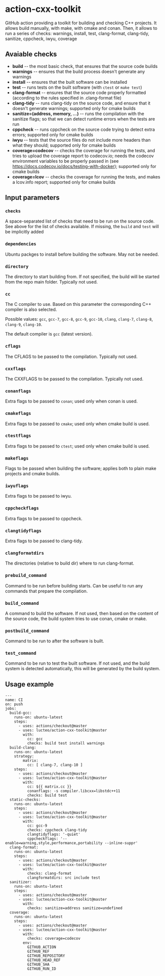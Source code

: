 # action-cxx-toolkit

GitHub action providing a toolkit for building and checking C++ projects. It allows build manually, with make, with cmake and conan. Then, it allows to run a series of checks: warnings, install, test, clang-format, clang-tidy, sanitize, cppcheck, iwyu, coverage

## Avaiable checks

* **build** -- the most basic check, that ensures that the source code builds
* **warnings** -- ensures that the build process doesn't generate any warnings
* **install** -- ensures that the built software can be installed
* **test** -- runs tests on the built software (with `ctest` or `make test`)
* **clang-format** -- ensures that the source code properly formatted (according to the rules specified in .clang-format file)
* **clang-tidy** -- runs clang-tidy on the source code, and ensure that it doesn't generate warnings; supported only for cmake builds
* **sanitize=(address, memory, ...)** -- runs the compilation with the sanitize flags; so that we can detect runtime errors when the tests are run
* **cppcheck** -- runs cppcheck on the source code trying to detect extra errors; supported only for cmake builds
* **iwyu** -- tests that the source files do not include more headers than what they should; supported only for cmake builds
* **coverage=codecov** -- checks the coverage for running the tests, and tries to upload the coverage report to codecov.io; needs the codecov environment variables to be properly passed in (see https://docs.codecov.io/docs/testing-with-docker); supported only for cmake builds
* **coverage=lcov** -- checks the coverage for running the tests, and makes a lcov.info report; supported only for cmake builds

## Input parameters

### `checks`

A space-separated list of checks that need to be run on the source code. See above for the list of checks available. If missing, the `build` and `test` will be implicitly added

### `dependencies`
Ubuntu packges to install before building the software. May not be needed.

### `directory`
The directory to start building from. If not specified, the build will be started from the repo main folder. Typically not used.

### `cc`
The C compiler to use. Based on this parameter the corresponding C++ compiler is also selected.

Possible values: `gcc`, `gcc-7`, `gcc-8`, `gcc-9`, `gcc-10`, `clang`, `clang-7`, `clang-8`, `clang-9`, `clang-10`.

The default compiler is `gcc` (latest version).

### `cflags`
The CFLAGS to be passed to the compilation. Typically not used.

### `cxxflags`
The CXXFLAGS to be passed to the compilation. Typically not used.

### `conanflags`
Extra flags to be passed to `conan`; used only when conan is used.

### `cmakeflags`
Extra flags to be passed to `cmake`; used only when cmake build is used.

### `ctestflags`
Extra flags to be passed to `ctest`; used only when cmake build is used.

### `makeflags`
Flags to be passed when building the software; applies both to plain make projects and cmake builds.

### `iwyuflags`
Extra flags to be passed to iwyu.

### `cppcheckflags`
Extra flags to be passed to cppcheck.

### `clangtidyflags`
Extra flags to be passed to clang-tidy.

### `clangformatdirs`
The directories (relative to build dir) where to run clang-format.

### `prebuild_command`
Command to be run before building starts. Can be useful to run any commands that prepare the compilation.

### `build_command`
A command to build the software. If not used, then based on the content of the source code, the build system tries to use conan, cmake or make.

### `postbuild_command`
Command to be run to after the software is built.

### `test_command`
Command to be run to test the built software. If not used, and the build system is detected automatically, this will be generated by the build system.


## Usage example

```
---
name: CI
on: push
jobs:
  build-gcc:
    runs-on: ubuntu-latest
    steps:
      - uses: actions/checkout@master
      - uses: lucteo/action-cxx-toolkit@master
        with:
          cc: gcc
          checks: build test install warnings
  build-clang:
    runs-on: ubuntu-latest
    strategy:
        matrix:
          cc: [ clang-7, clang-10 ]
    steps:
      - uses: actions/checkout@master
      - uses: lucteo/action-cxx-toolkit@master
        with:
          cc: ${{ matrix.cc }}
          conanflags: -s compiler.libcxx=libstdc++11
          checks: build test
  static-checks:
    runs-on: ubuntu-latest
    steps:
      - uses: actions/checkout@master
      - uses: lucteo/action-cxx-toolkit@master
        with:
          cc: gcc-9
          checks: cppcheck clang-tidy
          clangtidyflags: '-quiet'
          cppcheckflags: '--enable=warning,style,performance,portability --inline-suppr'
  clang-format:
    runs-on: ubuntu-latest
    steps:
      - uses: actions/checkout@master
      - uses: lucteo/action-cxx-toolkit@master
        with:
          checks: clang-format
          clangformatdirs: src include test
  sanitizer:
    runs-on: ubuntu-latest
    steps:
      - uses: actions/checkout@master
      - uses: lucteo/action-cxx-toolkit@master
        with:
          checks: sanitize=address sanitize=undefined
  coverage:
    runs-on: ubuntu-latest
    steps:
      - uses: actions/checkout@master
      - uses: lucteo/action-cxx-toolkit@master
        with:
          checks: coverage=codecov
        env:
          GITHUB_ACTION
          GITHUB_REF
          GITHUB_REPOSITORY
          GITHUB_HEAD_REF
          GITHUB_SHA
          GITHUB_RUN_ID
```